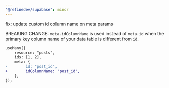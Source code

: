 ```yaml
---
"@refinedev/supabase": minor
---
```


fix: update custom id column name on meta params

BREAKING CHANGE: `meta.idColumnName` is used instead of `meta.id` when the primary key column name of your data table is different from `id`.

```diff
useMany({
    resource: "posts",
    ids: [1, 2],
    meta: {
-        id: "post_id",
+        idColumnName: "post_id",
    },
});
```